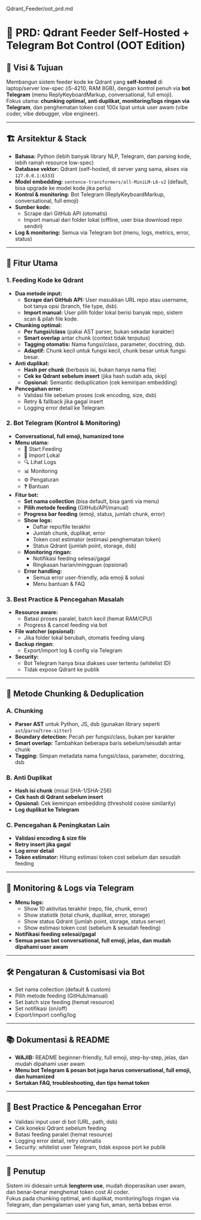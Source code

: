 Qdrant_Feeder/oot_prd.md
# 🦾 PRD: Qdrant Feeder Self-Hosted + Telegram Bot Control (OOT Edition)

## 🎯 Visi & Tujuan
Membangun sistem feeder kode ke Qdrant yang **self-hosted** di laptop/server low-spec (i5-4210, RAM 8GB), dengan kontrol penuh via **bot Telegram** (menu ReplyKeyboardMarkup, conversational, full emoji).  
Fokus utama: **chunking optimal, anti duplikat, monitoring/logs ringan via Telegram**, dan penghematan token cost 100x lipat untuk user awam (vibe coder, vibe debugger, vibe engineer).

---

## 🏗️ Arsitektur & Stack

- **Bahasa:** Python (lebih banyak library NLP, Telegram, dan parsing kode, lebih ramah resource low-spec)
- **Database vektor:** Qdrant (self-hosted, di server yang sama, akses via `127.0.0.1:6333`)
- **Model embedding:** `sentence-transformers/all-MiniLM-L6-v2` (default, bisa upgrade ke model kode jika perlu)
- **Kontrol & monitoring:** Bot Telegram (ReplyKeyboardMarkup, conversational, full emoji)
- **Sumber kode:** 
  - Scrape dari GitHub API (otomatis)
  - Import manual dari folder lokal (offline, user bisa download repo sendiri)
- **Log & monitoring:** Semua via Telegram bot (menu, logs, metrics, error, status)

---

## 🧩 Fitur Utama

### 1. **Feeding Kode ke Qdrant**
- **Dua metode input:**
  - **Scrape dari GitHub API:** User masukkan URL repo atau username, bot tanya opsi (branch, file type, dsb).
  - **Import manual:** User pilih folder lokal berisi banyak repo, sistem scan & pilah file kode.
- **Chunking optimal:**
  - **Per fungsi/class** (pakai AST parser, bukan sekadar karakter)
  - **Smart overlap** antar chunk (context tidak terputus)
  - **Tagging otomatis:** Nama fungsi/class, parameter, docstring, dsb.
  - **Adaptif:** Chunk kecil untuk fungsi kecil, chunk besar untuk fungsi besar.
- **Anti duplikat:**
  - **Hash per chunk** (berbasis isi, bukan hanya nama file)
  - **Cek ke Qdrant sebelum insert** (jika hash sudah ada, skip)
  - **Opsional:** Semantic deduplication (cek kemiripan embedding)
- **Pencegahan error:**
  - Validasi file sebelum proses (cek encoding, size, dsb)
  - Retry & fallback jika gagal insert
  - Logging error detail ke Telegram

### 2. **Bot Telegram (Kontrol & Monitoring)**
- **Conversational, full emoji, humanized tone**
- **Menu utama:**
  - 🚀 Start Feeding
  - 📂 Import Lokal
  - 🔍 Lihat Logs
  - 📊 Monitoring
  - ⚙️ Pengaturan
  - ❓ Bantuan
- **Fitur bot:**
  - **Set nama collection** (bisa default, bisa ganti via menu)
  - **Pilih metode feeding** (GitHub/API/manual)
  - **Progress bar feeding** (emoji, status, jumlah chunk, error)
  - **Show logs:** 
    - Daftar repo/file terakhir
    - Jumlah chunk, duplikat, error
    - Token cost estimator (estimasi penghematan token)
    - Status Qdrant (jumlah point, storage, dsb)
  - **Monitoring ringan:** 
    - Notifikasi feeding selesai/gagal
    - Ringkasan harian/mingguan (opsional)
  - **Error handling:** 
    - Semua error user-friendly, ada emoji & solusi
    - Menu bantuan & FAQ

### 3. **Best Practice & Pencegahan Masalah**
- **Resource aware:** 
  - Batasi proses paralel, batch kecil (hemat RAM/CPU)
  - Progress & cancel feeding via bot
- **File watcher (opsional):** 
  - Jika folder lokal berubah, otomatis feeding ulang
- **Backup ringan:** 
  - Export/import log & config via Telegram
- **Security:** 
  - Bot Telegram hanya bisa diakses user tertentu (whitelist ID)
  - Tidak expose Qdrant ke publik

---

## 🧠 Metode Chunking & Deduplication

### **A. Chunking**
- **Parser AST** untuk Python, JS, dsb (gunakan library seperti `ast`/`parso`/`tree-sitter`)
- **Boundary detection:** Pecah per fungsi/class, bukan per karakter
- **Smart overlap:** Tambahkan beberapa baris sebelum/sesudah antar chunk
- **Tagging:** Simpan metadata nama fungsi/class, parameter, docstring, dsb

### **B. Anti Duplikat**
- **Hash isi chunk** (misal SHA-1/SHA-256)
- **Cek hash di Qdrant sebelum insert**
- **Opsional:** Cek kemiripan embedding (threshold cosine similarity)
- **Log duplikat ke Telegram**

### **C. Pencegahan & Peningkatan Lain**
- **Validasi encoding & size file**
- **Retry insert jika gagal**
- **Log error detail**
- **Token estimator:** Hitung estimasi token cost sebelum dan sesudah feeding

---

## 📝 Monitoring & Logs via Telegram

- **Menu logs:** 
  - Show 10 aktivitas terakhir (repo, file, chunk, error)
  - Show statistik (total chunk, duplikat, error, storage)
  - Show status Qdrant (jumlah point, storage, status server)
  - Show estimasi token cost (sebelum & sesudah feeding)
- **Notifikasi feeding selesai/gagal**
- **Semua pesan bot conversational, full emoji, jelas, dan mudah dipahami user awam**

---

## 🛠️ Pengaturan & Customisasi via Bot
- Set nama collection (default & custom)
- Pilih metode feeding (GitHub/manual)
- Set batch size feeding (hemat resource)
- Set notifikasi (on/off)
- Export/import config/log

---

## 📚 Dokumentasi & README
- **WAJIB:** README beginner-friendly, full emoji, step-by-step, jelas, dan mudah dipahami user awam
- **Menu bot Telegram & pesan bot juga harus conversational, full emoji, dan humanized**
- **Sertakan FAQ, troubleshooting, dan tips hemat token**

---

## 🚦 Best Practice & Pencegahan Error
- Validasi input user di bot (URL, path, dsb)
- Cek koneksi Qdrant sebelum feeding
- Batasi feeding paralel (hemat resource)
- Logging error detail, retry otomatis
- Security: whitelist user Telegram, tidak expose port ke publik

---

## 🏁 Penutup
Sistem ini didesain untuk **longterm use**, mudah dioperasikan user awam, dan benar-benar menghemat token cost AI coder.  
Fokus pada chunking optimal, anti duplikat, monitoring/logs ringan via Telegram, dan pengalaman user yang fun, aman, serta bebas error.

---